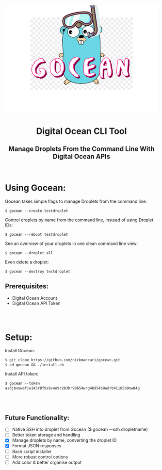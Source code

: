 ![](https://github.com/nickmancari/gocean/blob/master/img/gocean_logo.png)
<h1 align='center'>Digital Ocean  CLI Tool</h1>
<h2 align='center'>Manage Droplets From the Command Line With Digital Ocean APIs</h2>
<br>

# Using Gocean:

Gocean takes simple flags to manage Droplets from the command line:
```
$ gocean --create testdroplet
```
Control droplets by name from the command line, instead of using Droplet IDs:
```
$ gocean --reboot testdroplet
```
See an overview of your droplets in one clean command line view:
```
$ gocean --droplet all
```
Even delete a droplet:
```
$ gocean --destroy testdroplet
```
## Prerequisites:

- Digital Ocean Account
- Digital Ocean API Token

<br><br>
# Setup:

Install Gocean:
```
$ git clone https://github.com/nickmancari/gocean.git
$ cd gocean && ./install.sh
```
Install API token:
```
$ gocean --token asdjbvuwefjw143r8f9s8vne9r283hr98654wrg46954b9w8rb41185b9nw84g
```
<br><br>

## Future Functionality:
- [ ] Native SSH into droplet from Gocean ($ gocean --ssh dropletname)
- [ ] Better token storage and handling
- [X] Manage droplets by name, converting the droplet ID
- [X] Format JSON responses
- [ ] Bash script installer
- [ ] More robust control options
- [ ] Add color & better organise output
